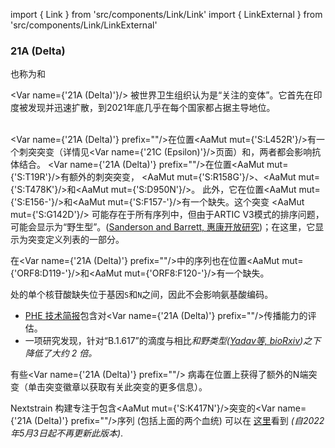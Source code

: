 import { Link } from 'src/components/Link/Link'
import { LinkExternal } from 'src/components/Link/LinkExternal'


<MdxContent filepath="VoCHeader.md" />

### 21A (Delta)
也称为<Lin name="B.1.617.2" />和<Who name="Delta" />

<Var name={'21A (Delta)'}/> 被世界卫生组织认为是“关注的变体”。它首先在印度被发现并迅速扩散，到2021年底几乎在每个国家都占据主导地位。 
<br /><br />

<Var name={'21A (Delta)'} prefix=""/>在位置<AaMut mut={'S:L452R'}/>有一个刺突突变（详情见<Var name={'21C (Epsilon)'}/>页面）和<Mut name="S:P681"/>，两者都会影响抗体结合。
<Var name={'21A (Delta)'} prefix=""/>在位置<AaMut mut={'S:T19R'}/>有额外的刺突突变， <AaMut mut={'S:R158G'}/>、<AaMut mut={'S:T478K'}/>和<AaMut mut={'S:D950N'}/>。 此外，它在位置<AaMut mut={'S:E156-'}/>和<AaMut mut={'S:F157-'}/>有一个缺失。这个突变 <AaMut mut={'S:G142D'}/> 可能存在于所有<Who name="Delta" />序列中，但由于ARTIC V3模式的排序问题，可能会显示为“野生型”。([Sanderson and Barrett, 惠康开放研究](https://wellcomeopenresearch.org/articles/6-305/v1))；在这里，它显示为突变定义列表的一部分。

在<Var name={'21A (Delta)'} prefix=""/>中的序列也在位置<AaMut mut={'ORF8:D119-'}/>和<AaMut mut={'ORF8:F120-'}/>有一个缺失。

<NucMut mut="A28271-" />处的单个核苷酸缺失位于基因`S`和`N`之间，因此不会影响氨基酸编码。

- [PHE 技术简报](https://www.gov.uk/government/publications/investigation-of-novel-sars-cov-2-variant-variant-of-concern-20201201)包含对<Var name={'21A (Delta)'} prefix=""/>传播能力的评估。 
- 一项研究发现，针对“B.1.617”的滴度与相比<Var name="20I (Alpha, V1)" prefix=""/>和野类型([Yadav等, bioRxiv](https://www.biorxiv.org/content/10.1101/2021.04.23.441101v1))之下降低了大约 2 倍。

有些<Var name={'21A (Delta)'} prefix=""/> 病毒在位置<Mut name="S:K417"/>上获得了额外的N端突变（单击突变徽章以获取有关此突变的更多信息）。

Nextstrain 构建专注于包含<AaMut mut={'S:K417N'}/>突变的<Var name={'21A (Delta)'} prefix=""/>序列 (包括上面的两个血统) 可以在 [这里](https://nextstrain.org/groups/neherlab/ncov/21A.Delta.S.K417?c=gt-S_417&f_clade_membership=21A%20%28Delta%29&label=clade:21A%20%28Delta%29)看到 _(自2022年5月3日起不再更新此版本)_.
